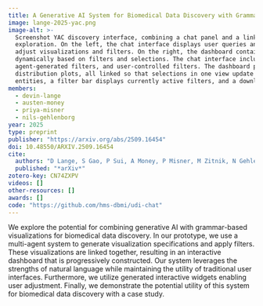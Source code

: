 ```yaml
---
title: A Generative AI System for Biomedical Data Discovery with Grammar-Based Visualizations
image: lange-2025-yac.png
image-alt: >-
  Screenshot YAC discovery interface, combining a chat panel and a linked visualization dashboard for interactive data
  exploration. On the left, the chat interface displays user queries and agent responses, with widgets that let users
  adjust visualizations and filters. On the right, the dashboard contains multiple generated charts that update
  dynamically based on filters and selections. The chat interface includes visualization adjustment widgets,
  agent-generated filters, and user-controlled filters. The dashboard provides bar charts, scatterplots, and cumulative
  distribution plots, all linked so that selections in one view update the others. A status bar shows record counts for
  entities, a filter bar displays currently active filters, and a download button allows exporting the selected data.
members:
  - devin-lange
  - austen-money
  - priya-misner
  - nils-gehlenborg
year: 2025
type: preprint
publisher: "https://arxiv.org/abs/2509.16454"
doi: 10.48550/ARXIV.2509.16454
cite:
  authors: "D Lange, S Gao, P Sui, A Money, P Misner, M Zitnik, N Gehlenborg"
  published: "*arXiv*"
zotero-key: CN74ZXPV
videos: []
other-resources: []
awards: []
code: "https://github.com/hms-dbmi/udi-chat"
---
```


We explore the potential for combining generative AI with grammar-based visualizations for biomedical data discovery. In our prototype, we use a multi-agent system to generate visualization specifications and apply filters. These visualizations are linked together, resulting in an interactive dashboard that is progressively constructed. Our system leverages the strengths of natural language while maintaining the utility of traditional user interfaces. Furthermore, we utilize generated interactive widgets enabling user adjustment. Finally, we demonstrate the potential utility of this system for biomedical data discovery with a case study.
